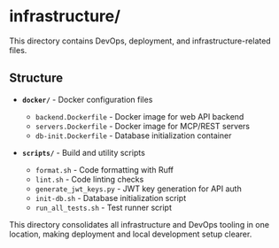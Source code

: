 # infrastructure/

This directory contains DevOps, deployment, and infrastructure-related files.

## Structure

- **`docker/`** - Docker configuration files
  - `backend.Dockerfile` - Docker image for web API backend
  - `servers.Dockerfile` - Docker image for MCP/REST servers
  - `db-init.Dockerfile` - Database initialization container

- **`scripts/`** - Build and utility scripts
  - `format.sh` - Code formatting with Ruff
  - `lint.sh` - Code linting checks
  - `generate_jwt_keys.py` - JWT key generation for API auth
  - `init-db.sh` - Database initialization script
  - `run_all_tests.sh` - Test runner script

This directory consolidates all infrastructure and DevOps tooling in one location, making deployment and local development setup clearer.